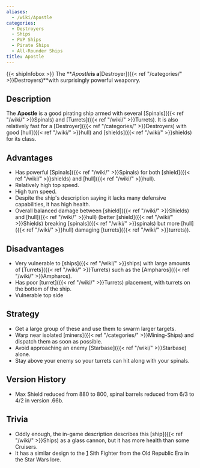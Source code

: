 ```yaml
---
aliases:
  - /wiki/Apostle
categories:
  - Destroyers
  - Ships
  - PVP Ships
  - Pirate Ships
  - All-Rounder Ships
title: Apostle
---
```


{{< shipInfobox >}} The **_Apostle_**is a**[Destroyer]({{< ref "/categories/" >}}Destroyers)**with surprisingly powerful weaponry.

## Description

The **Apostle** is a good pirating ship armed with several [Spinals]({{< ref "/wiki/" >}}Spinals) and [Turrets]({{< ref "/wiki/" >}}Turrets). It is also relatively fast for a [Destroyer]({{< ref "/categories/" >}}Destroyers) with good [hull]({{< ref "/wiki/" >}}hull) and [shields]({{< ref "/wiki/" >}}shields) for its class.

## Advantages

- Has powerful [Spinals]({{< ref "/wiki/" >}}Spinals) for both [shield]({{< ref "/wiki/" >}}shields) and [hull]({{< ref "/wiki/" >}}hull).
- Relatively high top speed.
- High turn speed.
- Despite the ship's description saying it lacks many defensive capabilities, it has high health.
- Overall balanced damage between [shield]({{< ref "/wiki/" >}}Shields) and [hull]({{< ref "/wiki/" >}}hull) (better [shield]({{< ref "/wiki/" >}}Shields) breaking [spinals]({{< ref "/wiki/" >}}spinals) but more [hull]({{< ref "/wiki/" >}}hull) damaging [turrets]({{< ref "/wiki/" >}}turrets)).

## Disadvantages

- Very vulnerable to [ships]({{< ref "/wiki/" >}}ships) with large amounts of [Turrets]({{< ref "/wiki/" >}}Turrets) such as the [Ampharos]({{< ref "/wiki/" >}}Ampharos).
- Has poor [turret]({{< ref "/wiki/" >}}Turrets) placement, with turrets on the bottom of the ship.
- Vulnerable top side

## Strategy

- Get a large group of these and use them to swarm larger targets.
- Warp near isolated [miners]({{< ref "/categories/" >}}Mining-Ships) and dispatch them as soon as possible.
- Avoid approaching an enemy [Starbase]({{< ref "/wiki/" >}}Starbase) alone.
- Stay above your enemy so your turrets can hit along with your spinals.

## Version History

- Max Shield reduced from 880 to 800, spinal barrels reduced from 6/3 to 4/2 in version .66b.

## Trivia

- Oddly enough, the in-game description describes this [ship]({{< ref "/wiki/" >}}Ships) as a glass cannon, but it has more health than some Cruisers.
- It has a similar design to the [1](http://starwars.wikia.com/wiki/Sith_fighter) Sith Fighter from the Old Republic Era in the Star Wars lore.
